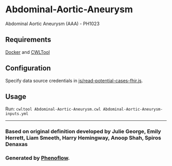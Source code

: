 # Abdominal-Aortic-Aneurysm

Abdominal Aortic Aneurysm (AAA) - PH1023

## Requirements

[Docker](https://docs.docker.com/install/) and [CWLTool](https://github.com/common-workflow-language/cwltool#install)

## Configuration

Specify data source credentials in [js/read-potential-cases-fhir.js](js/read-potential-cases-fhir.js).

## Usage

Run: `cwltool Abdominal-Aortic-Aneurysm.cwl Abdominal-Aortic-Aneurysm-inputs.yml`

***

### Based on original definition developed by Julie George, Emily Herrett, Liam Smeeth, Harry Hemingway, Anoop Shah, Spiros Denaxas
### Generated by [Phenoflow](https://kclhi.org/phenoflow).
